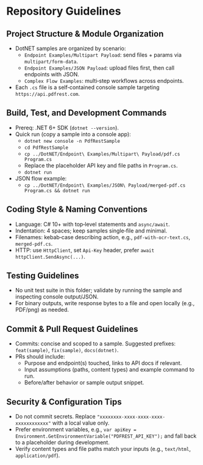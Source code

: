 # Repository Guidelines

## Project Structure & Module Organization
- DotNET samples are organized by scenario:
  - `Endpoint Examples/Multipart Payload`: send files + params via `multipart/form-data`.
  - `Endpoint Examples/JSON Payload`: upload files first, then call endpoints with JSON.
  - `Complex Flow Examples`: multi‑step workflows across endpoints.
- Each `.cs` file is a self‑contained console sample targeting `https://api.pdfrest.com`.

## Build, Test, and Development Commands
- Prereq: .NET 6+ SDK (`dotnet --version`).
- Quick run (copy a sample into a console app):
  - `dotnet new console -n PdfRestSample`
  - `cd PdfRestSample`
  - `cp ../DotNET/Endpoint\ Examples/Multipart\ Payload/pdf.cs Program.cs`
  - Replace the placeholder API key and file paths in `Program.cs`.
  - `dotnet run`
- JSON flow example:
  - `cp ../DotNET/Endpoint\ Examples/JSON\ Payload/merged-pdf.cs Program.cs && dotnet run`

## Coding Style & Naming Conventions
- Language: C# 10+ with top‑level statements and `async/await`.
- Indentation: 4 spaces; keep samples single‑file and minimal.
- Filenames: kebab‑case describing action, e.g., `pdf-with-ocr-text.cs`, `merged-pdf.cs`.
- HTTP: use `HttpClient`, set `Api-Key` header, prefer `await httpClient.SendAsync(...)`.

## Testing Guidelines
- No unit test suite in this folder; validate by running the sample and inspecting console output/JSON.
- For binary outputs, write response bytes to a file and open locally (e.g., PDF/png) as needed.

## Commit & Pull Request Guidelines
- Commits: concise and scoped to a sample. Suggested prefixes: `feat(sample)`, `fix(sample)`, `docs(dotnet)`.
- PRs should include:
  - Purpose and endpoint(s) touched, links to API docs if relevant.
  - Input assumptions (paths, content types) and example command to run.
  - Before/after behavior or sample output snippet.

## Security & Configuration Tips
- Do not commit secrets. Replace `"xxxxxxxx-xxxx-xxxx-xxxx-xxxxxxxxxxxx"` with a local value only.
- Prefer environment variables, e.g., `var apiKey = Environment.GetEnvironmentVariable("PDFREST_API_KEY");` and fall back to a placeholder during development.
- Verify content types and file paths match your inputs (e.g., `text/html`, `application/pdf`).
